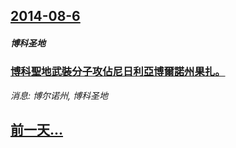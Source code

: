 ## [2014-08-6](/news/2014/08/6/index.md)

##### 博科圣地
### [博科聖地武裝分子攻佔尼日利亞博爾諾州果扎。 ](/news/2014/08/6/博科聖地武裝分子攻佔尼日利亞博爾諾州果扎.md)
_消息: 博尔诺州, 博科圣地_

## [前一天...](/news/2014/08/5/index.md)

